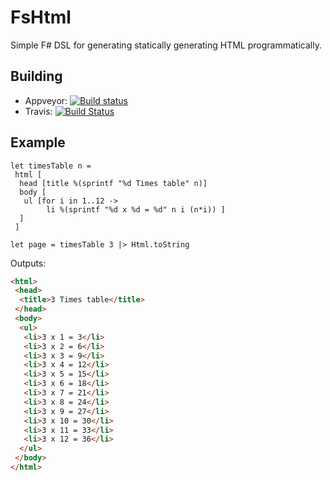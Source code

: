 # FsHtml
Simple F# DSL for generating statically generating HTML programmatically.

## Building

* Appveyor: [![Build status](https://ci.appveyor.com/api/projects/status/vfuq7shh3piim4d3/branch/master?svg=true)](https://ci.appveyor.com/project/ptrelford/fshtml)
* Travis: [![Build Status](https://travis-ci.org/ptrelford/FsHtml.png?branch=master)](https://travis-ci.org/ptrelford/FsHtml/)

## Example

```F#
let timesTable n =
 html [
  head [title %(sprintf "%d Times table" n)]
  body [
   ul [for i in 1..12 ->
        li %(sprintf "%d x %d = %d" n i (n*i)) ]
  ]
 ]

let page = timesTable 3 |> Html.toString
```
Outputs:
```HTML
<html>
 <head>
  <title>3 Times table</title>
 </head>
 <body>
  <ul>
   <li>3 x 1 = 3</li>
   <li>3 x 2 = 6</li>
   <li>3 x 3 = 9</li>
   <li>3 x 4 = 12</li>
   <li>3 x 5 = 15</li>
   <li>3 x 6 = 18</li>
   <li>3 x 7 = 21</li>
   <li>3 x 8 = 24</li>
   <li>3 x 9 = 27</li>
   <li>3 x 10 = 30</li>
   <li>3 x 11 = 33</li>
   <li>3 x 12 = 36</li>
  </ul>
 </body>
</html>
```
